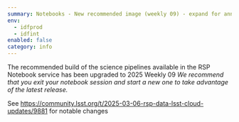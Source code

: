 ```yaml
---
summary: Notebooks - New recommended image (weekly 09) - expand for announcement link
env:
  - idfprod
  - idfint
enabled: false
category: info
---
```


The recommended build of the science pipelines available in the RSP Notebook service has been upgraded to 2025 Weekly 09
*We recommend that you exit your notebook session and start a new one to take advantage of the latest release.*

See https://community.lsst.org/t/2025-03-06-rsp-data-lsst-cloud-updates/9881 for notable changes
